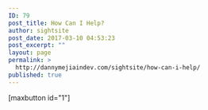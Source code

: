 ```yaml
---
ID: 79
post_title: How Can I Help?
author: sightsite
post_date: 2017-03-10 04:53:23
post_excerpt: ""
layout: page
permalink: >
  http://dannymejiaindev.com/sightsite/how-can-i-help/
published: true
---
```

[maxbutton id="1"]